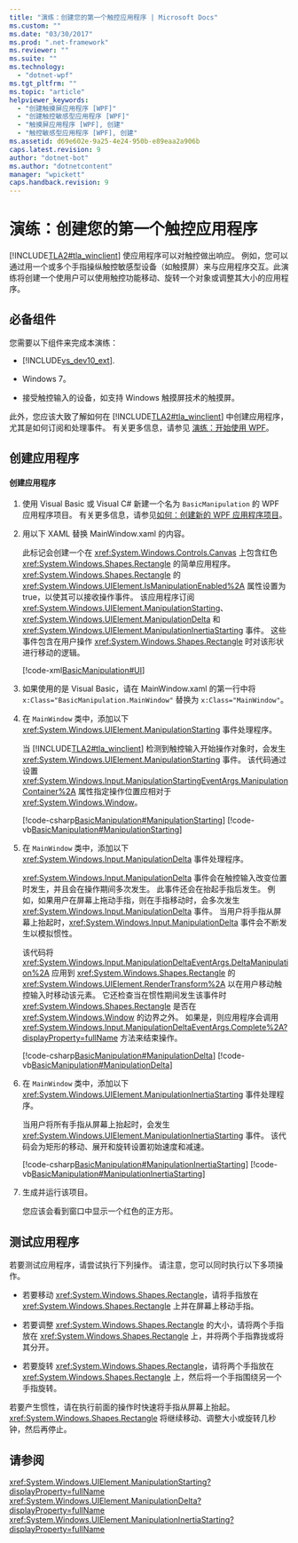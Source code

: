 ```yaml
---
title: "演练：创建您的第一个触控应用程序 | Microsoft Docs"
ms.custom: ""
ms.date: "03/30/2017"
ms.prod: ".net-framework"
ms.reviewer: ""
ms.suite: ""
ms.technology: 
  - "dotnet-wpf"
ms.tgt_pltfrm: ""
ms.topic: "article"
helpviewer_keywords: 
  - "创建触摸屏应用程序 [WPF]"
  - "创建触控敏感型应用程序 [WPF]"
  - "触摸屏应用程序 [WPF], 创建"
  - "触控敏感型应用程序 [WPF], 创建"
ms.assetid: d69e602e-9a25-4e24-950b-e89eaa2a906b
caps.latest.revision: 9
author: "dotnet-bot"
ms.author: "dotnetcontent"
manager: "wpickett"
caps.handback.revision: 9
---
```

# 演练：创建您的第一个触控应用程序
[!INCLUDE[TLA2#tla_winclient](../../../../includes/tla2sharptla-winclient-md.md)] 使应用程序可以对触控做出响应。  例如，您可以通过用一个或多个手指操纵触控敏感型设备（如触摸屏）来与应用程序交互。此演练将创建一个使用户可以使用触控功能移动、旋转一个对象或调整其大小的应用程序。  
  
## 必备组件  
 您需要以下组件来完成本演练：  
  
-   [!INCLUDE[vs_dev10_ext](../../../../includes/vs-dev10-ext-md.md)].  
  
-   Windows 7。  
  
-   接受触控输入的设备，如支持 Windows 触摸屏技术的触摸屏。  
  
 此外，您应该大致了解如何在 [!INCLUDE[TLA2#tla_winclient](../../../../includes/tla2sharptla-winclient-md.md)] 中创建应用程序，尤其是如何订阅和处理事件。  有关更多信息，请参见 [演练：开始使用 WPF](../../../../docs/framework/wpf/getting-started/walkthrough-my-first-wpf-desktop-application.md)。  
  
## 创建应用程序  
  
#### 创建应用程序  
  
1.  使用 Visual Basic 或 Visual C\# 新建一个名为 `BasicManipulation` 的 WPF 应用程序项目。  有关更多信息，请参见[如何：创建新的 WPF 应用程序项目](http://msdn.microsoft.com/zh-cn/1f6aea7a-33e1-4d3f-8555-1daa42e95d82)。  
  
2.  用以下 XAML 替换 MainWindow.xaml 的内容。  
  
     此标记会创建一个在 <xref:System.Windows.Controls.Canvas> 上包含红色 <xref:System.Windows.Shapes.Rectangle> 的简单应用程序。  <xref:System.Windows.Shapes.Rectangle> 的 <xref:System.Windows.UIElement.IsManipulationEnabled%2A> 属性设置为 true，以使其可以接收操作事件。  该应用程序订阅 <xref:System.Windows.UIElement.ManipulationStarting>、<xref:System.Windows.UIElement.ManipulationDelta> 和 <xref:System.Windows.UIElement.ManipulationInertiaStarting> 事件。  这些事件包含在用户操作 <xref:System.Windows.Shapes.Rectangle> 时对该形状进行移动的逻辑。  
  
     [!code-xml[BasicManipulation#UI](../../../../samples/snippets/csharp/VS_Snippets_Wpf/basicmanipulation/csharp/mainwindow.xaml#ui)]  
  
3.  如果使用的是 Visual Basic，请在 MainWindow.xaml 的第一行中将 `x:Class="BasicManipulation.MainWindow"` 替换为 `x:Class="MainWindow"`。  
  
4.  在 `MainWindow` 类中，添加以下 <xref:System.Windows.UIElement.ManipulationStarting> 事件处理程序。  
  
     当 [!INCLUDE[TLA2#tla_winclient](../../../../includes/tla2sharptla-winclient-md.md)] 检测到触控输入开始操作对象时，会发生 <xref:System.Windows.UIElement.ManipulationStarting> 事件。  该代码通过设置 <xref:System.Windows.Input.ManipulationStartingEventArgs.ManipulationContainer%2A> 属性指定操作位置应相对于 <xref:System.Windows.Window>。  
  
     [!code-csharp[BasicManipulation#ManipulationStarting](../../../../samples/snippets/csharp/VS_Snippets_Wpf/basicmanipulation/csharp/mainwindow.xaml.cs#manipulationstarting)]
     [!code-vb[BasicManipulation#ManipulationStarting](../../../../samples/snippets/visualbasic/VS_Snippets_Wpf/basicmanipulation/visualbasic/mainwindow.xaml.vb#manipulationstarting)]  
  
5.  在 `MainWindow` 类中，添加以下 <xref:System.Windows.Input.ManipulationDelta> 事件处理程序。  
  
     <xref:System.Windows.Input.ManipulationDelta> 事件会在触控输入改变位置时发生，并且会在操作期间多次发生。  此事件还会在抬起手指后发生。  例如，如果用户在屏幕上拖动手指，则在手指移动时，会多次发生 <xref:System.Windows.Input.ManipulationDelta> 事件。  当用户将手指从屏幕上抬起时，<xref:System.Windows.Input.ManipulationDelta> 事件会不断发生以模拟惯性。  
  
     该代码将 <xref:System.Windows.Input.ManipulationDeltaEventArgs.DeltaManipulation%2A> 应用到 <xref:System.Windows.Shapes.Rectangle> 的 <xref:System.Windows.UIElement.RenderTransform%2A> 以在用户移动触控输入时移动该元素。  它还检查当在惯性期间发生该事件时 <xref:System.Windows.Shapes.Rectangle> 是否在 <xref:System.Windows.Window> 的边界之外。  如果是，则应用程序会调用 <xref:System.Windows.Input.ManipulationDeltaEventArgs.Complete%2A?displayProperty=fullName> 方法来结束操作。  
  
     [!code-csharp[BasicManipulation#ManipulationDelta](../../../../samples/snippets/csharp/VS_Snippets_Wpf/basicmanipulation/csharp/mainwindow.xaml.cs#manipulationdelta)]
     [!code-vb[BasicManipulation#ManipulationDelta](../../../../samples/snippets/visualbasic/VS_Snippets_Wpf/basicmanipulation/visualbasic/mainwindow.xaml.vb#manipulationdelta)]  
  
6.  在 `MainWindow` 类中，添加以下 <xref:System.Windows.UIElement.ManipulationInertiaStarting> 事件处理程序。  
  
     当用户将所有手指从屏幕上抬起时，会发生 <xref:System.Windows.UIElement.ManipulationInertiaStarting> 事件。  该代码会为矩形的移动、展开和旋转设置初始速度和减速。  
  
     [!code-csharp[BasicManipulation#ManipulationInertiaStarting](../../../../samples/snippets/csharp/VS_Snippets_Wpf/basicmanipulation/csharp/mainwindow.xaml.cs#manipulationinertiastarting)]
     [!code-vb[BasicManipulation#ManipulationInertiaStarting](../../../../samples/snippets/visualbasic/VS_Snippets_Wpf/basicmanipulation/visualbasic/mainwindow.xaml.vb#manipulationinertiastarting)]  
  
7.  生成并运行该项目。  
  
     您应该会看到窗口中显示一个红色的正方形。  
  
## 测试应用程序  
 若要测试应用程序，请尝试执行下列操作。  请注意，您可以同时执行以下多项操作。  
  
-   若要移动 <xref:System.Windows.Shapes.Rectangle>，请将手指放在 <xref:System.Windows.Shapes.Rectangle> 上并在屏幕上移动手指。  
  
-   若要调整 <xref:System.Windows.Shapes.Rectangle> 的大小，请将两个手指放在 <xref:System.Windows.Shapes.Rectangle> 上，并将两个手指靠拢或将其分开。  
  
-   若要旋转 <xref:System.Windows.Shapes.Rectangle>，请将两个手指放在 <xref:System.Windows.Shapes.Rectangle> 上，然后将一个手指围绕另一个手指旋转。  
  
 若要产生惯性，请在执行前面的操作时快速将手指从屏幕上抬起。  <xref:System.Windows.Shapes.Rectangle> 将继续移动、调整大小或旋转几秒钟，然后再停止。  
  
## 请参阅  
 <xref:System.Windows.UIElement.ManipulationStarting?displayProperty=fullName>   
 <xref:System.Windows.UIElement.ManipulationDelta?displayProperty=fullName>   
 <xref:System.Windows.UIElement.ManipulationInertiaStarting?displayProperty=fullName>